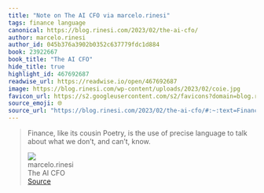 ```yaml
---
title: "Note on The AI CFO via marcelo.rinesi"
tags: finance language
canonical: https://blog.rinesi.com/2023/02/the-ai-cfo/
author: marcelo.rinesi
author_id: 045b376a3902b0352c637779fdc1d884
book: 23922667
book_title: "The AI CFO"
hide_title: true
highlight_id: 467692687
readwise_url: https://readwise.io/open/467692687
image: https://blog.rinesi.com/wp-content/uploads/2023/02/coie.jpg
favicon_url: https://s2.googleusercontent.com/s2/favicons?domain=blog.rinesi.com
source_emoji: 🌐
source_url: "https://blog.rinesi.com/2023/02/the-ai-cfo/#:~:text=Finance%2C%20like%20its,and%20can%E2%80%99t%2C%20know."
---
```


> Finance, like its cousin Poetry, is the use of precise language to talk about what we don’t, and can’t, know.
> <div class="quoteback-footer"><div class="quoteback-avatar"><img class="mini-favicon" src="https://s2.googleusercontent.com/s2/favicons?domain=blog.rinesi.com"></div><div class="quoteback-metadata"><div class="metadata-inner"><span style="display:none">FROM:</span><div aria-label="marcelo.rinesi" class="quoteback-author"> marcelo.rinesi</div><div aria-label="The AI CFO" class="quoteback-title"> The AI CFO</div></div></div><div class="quoteback-backlink"><a target="_blank" aria-label="go to the full text of this quotation" rel="noopener" href="https://blog.rinesi.com/2023/02/the-ai-cfo/#:~:text=Finance%2C%20like%20its,and%20can%E2%80%99t%2C%20know." class="quoteback-arrow"> Source</a></div></div>
